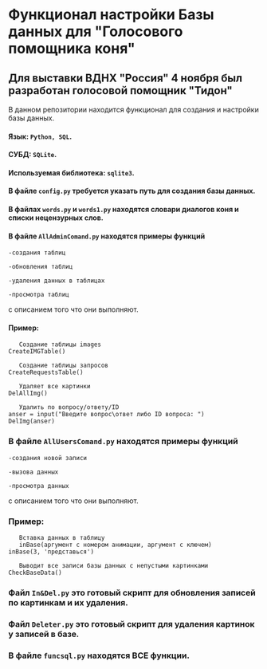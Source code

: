 # Функционал настройки Базы данных для "Голосового помощника коня"

## Для выставки ВДНХ "Россия" 4 ноября был разработан голосовой помощник "Тидон"

В данном репозитории находится функционал для создания и настройки базы данных.

#### Язык: `Python, SQL`.

#### СУБД: `SQLite`.

#### Используемая библиотека: `sqlite3`.

#### В файле `config.py` требуется указать путь для создания базы данных.

#### В файлах `words.py` и `words1.py` находятся словари диалогов коня и списки нецензурных слов.

#### В файле `AllAdminComand.py` находятся примеры функций

`-создания таблиц`

`-обновления таблиц`

`-удаления данных в таблицах`

`-просмотра таблиц` 

с описанием того что они выполняют.

#### Пример:

```shell
   Создание таблицы images
CreateIMGTable()

   Создание таблицы запросов
CreateRequestsTable()

   Удаляет все картинки
DelAllImg()

   Удалить по вопросу/ответу/ID
anser = input("Введите вопрос\ответ либо ID вопроса: ")
DelImg(anser)
```

### В файле `AllUsersComand.py` находятся примеры функций

`-создания новой записи`

`-вызова данных`

`-просмотра данных` 

с описанием того что они выполняют.

### Пример:

```shell
   Вставка данных в таблицу
   inBase(аргумент с номером анимации, аргумент с ключем)
inBase(3, 'представься')

   Выводит все записи базы данных с непустыми картинками
CheckBaseData()
```

### Файл `In&Del.py` это готовый скрипт для обновления записей по картинкам и их удаления.

### Файл `Deleter.py` это готовый скрипт для удаления картинок у записей в базе.

### В файле `funcsql.py` находятся ВСЕ функции.